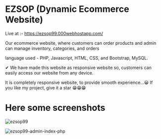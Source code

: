 # EZSOP (Dynamic Ecommerce Website)

Live at :- https://ezsop99.000webhostapp.com/

Our ecommerce website, where customers can order 
products and admin can manage inventory, 
categories, and orders

language used - PHP, Javascript, HTML, CSS, 
and Bootstrap, MySQL.



✔ We have made this website as responsive website so, customers can
easily access our website from any device.


It is completely responsive website, to provide smooth experience...😀
If you like my project, give it a star 😁😁😁


# Here some screenshots

![ezsop99](https://user-images.githubusercontent.com/81921291/209457912-21757110-e88f-42e3-9d92-bfc35a3a1251.png)

![ezsop99-admin-index-php](https://user-images.githubusercontent.com/81921291/209457895-ca66382d-1d89-4e0f-aea0-afc6f42a3d4a.png)
